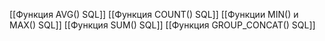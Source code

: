 [[Функция AVG() SQL]]
[[Функция COUNT() SQL]]
[[Функции MIN() и MAX() SQL]]
[[Функция SUM() SQL]]
[[Функция GROUP_CONCAT() SQL]]